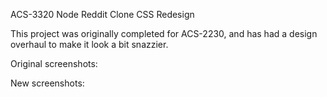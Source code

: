 ACS-3320 Node Reddit Clone CSS Redesign

This project was originally completed for ACS-2230, and has had a design overhaul to make it look a bit snazzier.

Original screenshots:


New screenshots:

